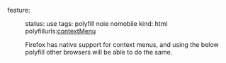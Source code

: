 feature: <menu>
status: use
tags: polyfill noie nomobile
kind: html
polyfillurls:[contextMenu](https://github.com/swisnl/jQuery-contextMenu)

Firefox has native support for context menus, and using the below polyfill other browsers will be able to do the same.
